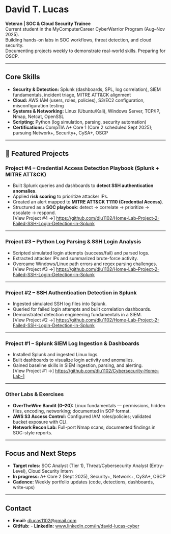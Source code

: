 # David T. Lucas

**Veteran | SOC & Cloud Security Trainee**  
Current student in the MyComputerCareer CyberWarrior Program (Aug–Nov 2025).  
Building hands-on labs in SOC workflows, threat detection, and cloud security.  
Documenting projects weekly to demonstrate real-world skills. Preparing for OSCP.

---

##  Core Skills

- **Security & Detection:** Splunk (dashboards, SPL, log correlation), SIEM fundamentals, incident triage, MITRE ATT&CK alignment  
- **Cloud:** AWS IAM (users, roles, policies), S3/EC2 configuration, misconfiguration testing  
- **Systems & Networking:** Linux (Ubuntu/Kali), Windows Server, TCP/IP, Nmap, Netcat, OpenSSL  
- **Scripting:** Python (log simulation, parsing, security automation)  
- **Certifications:** CompTIA A+ Core 1 (Core 2 scheduled Sept 2025); pursuing Network+, Security+, CySA+, OSCP

---

## 📂 Featured Projects

### Project #4 – Credential Access Detection Playbook (Splunk + MITRE ATT&CK)  
- Built Splunk queries and dashboards to **detect SSH authentication anomalies**.  
- Applied **risk scoring** to prioritize attacker IPs.  
- Created an alert mapped to **MITRE ATT&CK T1110 (Credential Access)**.  
- Structured as a **SOC playbook**: detect → correlate → prioritize → escalate → respond.  
[View Project #4 →] https://github.com/dlu1102/Home-Lab-Project-2-Failed-SSH-Login-Detection-in-Splunk

---

### Project #3 – Python Log Parsing & SSH Login Analysis  
- Scripted simulated login attempts (success/fail) and parsed logs.  
- Extracted attacker IPs and summarized brute-force activity.  
- Overcame Windows/Linux path errors and regex parsing challenges.  
[View Project #3 →] https://github.com/dlu1102/Home-Lab-Project-2-Failed-SSH-Login-Detection-in-Splunk
---

### Project #2 – SSH Authentication Detection in Splunk  
- Ingested simulated SSH log files into Splunk.  
- Queried for failed login attempts and built correlation dashboards.  
- Demonstrated detection engineering fundamentals in a SIEM.  
[View Project #2 →] https://github.com/dlu1102/Home-Lab-Project-2-Failed-SSH-Login-Detection-in-Splunk

---

### Project #1 – Splunk SIEM Log Ingestion & Dashboards  
- Installed Splunk and ingested Linux logs.  
- Built dashboards to visualize login activity and anomalies.  
- Gained baseline skills in SIEM ingestion, parsing, and alerting.  
[View Project #1 →] https://github.com/dlu1102/Cybersecurity-Home-Lab-1

---

### Other Labs & Exercises
- **OverTheWire Bandit (0–20):** Linux fundamentals — permissions, hidden files, encoding, networking; documented in SOP format.  
- **AWS S3 Access Control:** Configured IAM roles/policies; validated bucket exposure with CLI.  
- **Network Recon Lab:** Full-port Nmap scans; documented findings in SOC-style reports.  

---

##  Focus and Next Steps
- **Target roles:** SOC Analyst (Tier 1), Threat/Cybersecurity Analyst (Entry-Level), Cloud Security Intern  
- **In progress:** A+ Core 2 (Sept 2025), Security+, Network+, CySA+, OSCP  
- **Cadence:** Weekly portfolio updates (code, detections, dashboards, write-ups)

---

##  Contact
- **Email:** dlucas1102@gmail.com  
- **GitHub:** - **LinkedIn:** www.linkedin.com/in/david-lucas-cyber 
